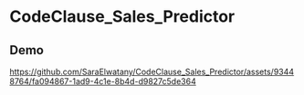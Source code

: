 # CodeClause_Sales_Predictor

## Demo
https://github.com/SaraElwatany/CodeClause_Sales_Predictor/assets/93448764/fa094867-1ad9-4c1e-8b4d-d9827c5de364


